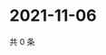 # 2021-11-06

共 0 条

<!-- BEGIN WEIBO -->
<!-- 最后更新时间 Sat Nov 06 2021 02:16:46 GMT+0800 (China Standard Time) -->

<!-- END WEIBO -->
